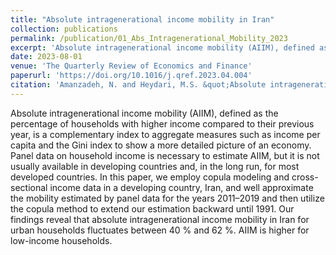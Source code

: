 ```yaml
---
title: "Absolute intragenerational income mobility in Iran"
collection: publications
permalink: /publication/01_Abs_Intragenerational_Mobility_2023
excerpt: 'Absolute intragenerational income mobility (AIIM), defined as the percentage of households with higher income compared to their previous year, is a complementary index to aggregate measures such as income per capita and the Gini index to show a more detailed picture of an economy. Panel data on household income is necessary to estimate AIIM, but it is not usually available in developing countries and, in the long run, for most developed countries. In this paper, we employ copula modeling and cross-sectional income data in a developing country, Iran, and well approximate the mobility estimated by panel data for the years 2011–2019 and then utilize the copula method to extend our estimation backward until 1991. Our findings reveal that absolute intragenerational income mobility in Iran for urban households fluctuates between 40 % and 62 %. AIIM is higher for low-income households.'
date: 2023-08-01
venue: 'The Quarterly Review of Economics and Finance'
paperurl: 'https://doi.org/10.1016/j.qref.2023.04.004'
citation: 'Amanzadeh, N. and Heydari, M.S. &quot;Absolute intragenerational income mobility in Iran.&quot; <i>The Quarterly Review of Economics and Finance</i>. 90 (2023): 38-50.'
---
```

Absolute intragenerational income mobility (AIIM), defined as the percentage of households with higher income compared to their previous year, is a complementary index to aggregate measures such as income per capita and the Gini index to show a more detailed picture of an economy. Panel data on household income is necessary to estimate AIIM, but it is not usually available in developing countries and, in the long run, for most developed countries. In this paper, we employ copula modeling and cross-sectional income data in a developing country, Iran, and well approximate the mobility estimated by panel data for the years 2011–2019 and then utilize the copula method to extend our estimation backward until 1991. Our findings reveal that absolute intragenerational income mobility in Iran for urban households fluctuates between 40 % and 62 %. AIIM is higher for low-income households.

